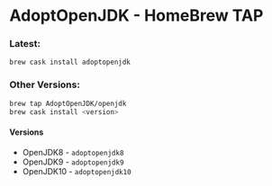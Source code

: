 # AdoptOpenJDK - HomeBrew TAP

### Latest:
`brew cask install adoptopenjdk`

### Other Versions:
```bash
brew tap AdoptOpenJDK/openjdk
brew cask install <version>
```

#### Versions
- OpenJDK8 - `adoptopenjdk8`
- OpenJDK9 - `adoptopenjdk9`
- OpenJDK10 - `adoptopenjdk10`
